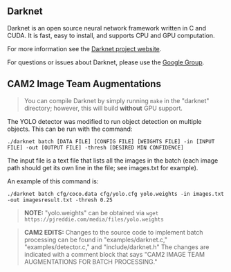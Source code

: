 Darknet
--------
Darknet is an open source neural network framework written in C and CUDA. It is fast, easy to install, and supports CPU and GPU computation.

For more information see the [Darknet project website](http://pjreddie.com/darknet).

For questions or issues about Darknet, please use the [Google Group](https://groups.google.com/forum/#!forum/darknet).

CAM2 Image Team Augmentations
-------

> You can compile Darknet by simply running ```make``` in the "darknet" directory; however, this will build **without** GPU support.

The YOLO detector was modified to run object detection on multiple objects.  This can be run with the command:
```
./darknet batch [DATA FILE] [CONFIG FILE] [WEIGHTS FILE] -in [INPUT FILE] -out [OUTPUT FILE] -thresh [DESIRED MIN CONFIDENCE]
```
The input file is a text file that lists all the images in the batch (each image path should get its own line in the file; see images.txt for example).

An example of this command is:
```
./darknet batch cfg/coco.data cfg/yolo.cfg yolo.weights -in images.txt -out imagesresult.txt -thresh 0.25
```
> **NOTE:** "yolo.weights" can be obtained via ```wget https://pjreddie.com/media/files/yolo.weights```

> **CAM2 EDITS:** Changes to the source code to implement batch processing can be found in "examples/darknet.c," "examples/detector.c," and "include/darknet.h"  The changes are indicated with a comment block that says "CAM2 IMAGE TEAM AUGMENTATIONS FOR BATCH PROCESSING."
